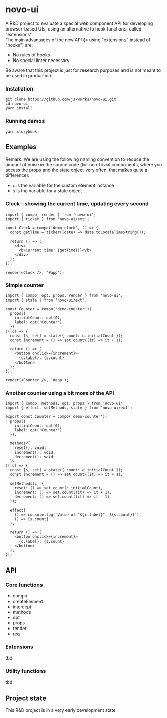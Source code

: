 # novo-ui

A R&D project to evaluate a special web component API for developing browser-based UIs, using an alternative to hook functions, called "extensions".
<br />
The main advantages of the new API (= using "extensions" instead of "hooks") are:

- No rules of hooks
- No special linter necessary

Be aware that this project is just for research purposes and is not meant to be used in production.

### Installation

```
git clone https://github.com/js-works/novo-ui.git
cd novo-ui
yarn install
```

### Running demos

```
yarn storybook
```

## Examples

Remark: We are using the following naming convention to
reduce the amount of noise in the source code (for non-trivial
components, where you access the props and the state object
very often, that makes quite a difference):

- `c` is the variable for the custom element instance
- `s` is the variable for a state object

### Clock - showing the current time, updating every second

```tsx
import { compo, render } from 'novo-ui';
import { ticker } from 'novo-ui/ext';

const Clock = compo('demo-clock', () => {
  const getTime = ticker((date) => date.toLocaleTimeString());

  return () => (
    <div>
      <b>Current time: {getTime()}</b>
    </div>
  );
});

render(<Clock />, '#app');
```

### Simple counter

```tsx
import { compo, opt, props, render } from 'novo-ui';
import { state } from 'novo-ui/ext';

const Counter = compo('demo-counter')(
  props({
    initialCount: opt(0),
    label: opt('Counter')
  })
)((c) => {
  const [s, set] = state({ count: c.initialCount });
  const increment = () => set.count((it) => it + 1);

  return () => (
    <button onclick={increment}>
      {c.label}: {s.count}
    </button>
  );
});

render(<Counter />, '#app');
```

### Another counter using a bit more of the API

```tsx
import { compo, methods, opt, props } from 'novo-ui';
import { effect, setMethods, state } from 'novo-ui/ext';

export const Counter = compo('demo-counter')(
  props({
    initialCount: opt(0),
    label: opt('Counter')
  }),

  methods<{
    reset(): void;
    increment(): void;
    decrement(): void;
  }>
)((c) => {
  const [s, set] = state({ count: c.initialCount });
  const increment = () => set.count((it) => it + 1);

  setMethods(c, {
    reset: () => set.count(c.initialCount),
    increment: () => set.count((it) => it + 1),
    decrement: () => set.count((it) => it - 1)
  });

  effect(
    () => console.log(`Value of "${c.label}": ${s.count})`),
    () => [s.count]
  );

  return () => (
    <button onclick={increment}>
      {c.label}: {s.count}
    </button>
  );
});
```

## API

### Core functions

- compo
- createElement
- intercept
- methods
- opt
- props
- render
- req

### Extensions

tbd

### Utility functions

tbd

## Project state

This R&D project is in a very early development state
